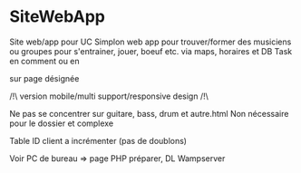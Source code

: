 # SiteWebApp
Site web/app pour UC Simplon
web app pour trouver/former des musiciens ou groupes pour
s'entrainer, jouer, boeuf etc. via maps, horaires et DB
Task en comment ou en <p></p> sur page désignée

/!\ version mobile/multi support/responsive design /!\

Ne pas se concentrer sur guitare, bass, drum et autre.html
Non nécessaire pour le dossier et complexe

Table ID client a incrémenter (pas de doublons)

Voir PC de bureau => page PHP préparer, DL Wampserver
